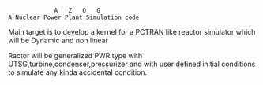 
                 A   Z   O   G
    A Nuclear Power Plant Simulation code 



Main target is to develop a kernel for a PCTRAN like reactor simulator which will be Dynamic and non linear 

Ractor will be generalized PWR type with UTSG,turbine,condenser,pressurizer and with user defined initial conditions to 
simulate any kinda accidental condition.


